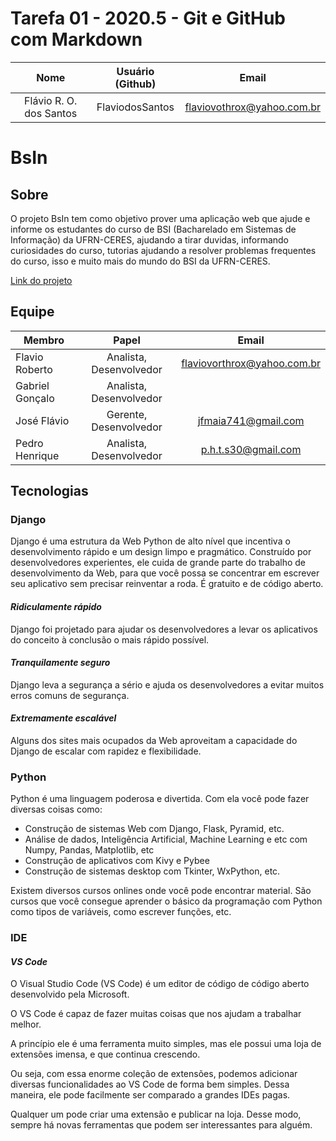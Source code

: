 # Tarefa 01 - 2020.5 - Git e GitHub com Markdown

|              Nome            | Usuário (Github) |          Email           |
| :--------------------------: | :--------------: | :----------------------: |
| Flávio R. O. dos Santos |  FlaviodosSantos   | flaviovothrox@yahoo.com.br |


# BsIn

## Sobre
O projeto BsIn tem como objetivo prover uma aplicação web que ajude e informe os estudantes do curso de BSI (Bacharelado em Sistemas de Informação) da UFRN-CERES, ajudando a tirar duvidas, informando curiosidades do curso, tutorias ajudando a resolver problemas frequentes do curso, isso e muito mais do mundo do BSI da UFRN-CERES.

[Link do projeto](https://github.com/JFmaia/BsIn)

## Equipe
| Membro    | Papel     | Email     |
| --------- |:---------:|:---------:|
| Flavio Roberto | Analista, Desenvolvedor | flaviovorthrox@yahoo.com.br|
| Gabriel Gonçalo | Analista, Desenvolvedor |  |
| José Flávio | Gerente, Desenvolvedor | jfmaia741@gmail.com |
| Pedro Henrique | Analista, Desenvolvedor | p.h.t.s30@gmail.com |

## Tecnologias

### Django

Django é uma estrutura da Web Python de alto nível que incentiva o desenvolvimento rápido e um design limpo e pragmático. Construído por desenvolvedores experientes, ele cuida de grande parte do trabalho de desenvolvimento da Web, para que você possa se concentrar em escrever seu aplicativo sem precisar reinventar a roda. É gratuito e de código aberto.

#### _Ridiculamente rápido_
Django foi projetado para ajudar os desenvolvedores a levar os aplicativos do conceito à conclusão o mais rápido possível.

#### _Tranquilamente seguro_
Django leva a segurança a sério e ajuda os desenvolvedores a evitar muitos erros comuns de segurança.

#### _Extremamente escalável_
Alguns dos sites mais ocupados da Web aproveitam a capacidade do Django de escalar com rapidez e flexibilidade.

### Python

Python é uma linguagem poderosa e divertida. Com ela você pode fazer diversas coisas como:

* Construção de sistemas Web com Django, Flask, Pyramid, etc.
* Análise de dados, Inteligência Artificial, Machine Learning e etc com Numpy, Pandas, Matplotlib, etc
* Construção de aplicativos com Kivy e Pybee
* Construção de sistemas desktop com Tkinter, WxPython, etc.

Existem diversos cursos onlines onde você pode encontrar material. São cursos que você consegue aprender o básico da programação com Python como tipos de variáveis, como escrever funções, etc.

### IDE

#### _VS Code_
O Visual Studio Code (VS Code) é um editor de código de código aberto desenvolvido pela Microsoft.

O VS Code é capaz de fazer muitas coisas que nos ajudam a trabalhar melhor.

A princípio ele é uma ferramenta muito simples, mas ele possui uma loja de extensões imensa, e que continua crescendo.

Ou seja, com essa enorme coleção de extensões, podemos adicionar diversas funcionalidades ao VS Code de forma bem simples. Dessa maneira, ele pode facilmente ser comparado a grandes IDEs pagas.

Qualquer um pode criar uma extensão e publicar na loja. Desse modo, sempre há novas ferramentas que podem ser interessantes para alguém.